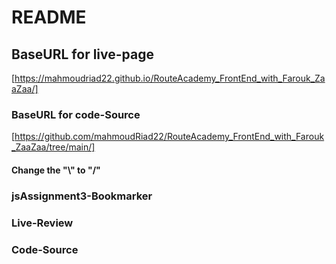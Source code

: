 
# README

## BaseURL for live-page

[https://mahmoudriad22.github.io/RouteAcademy_FrontEnd_with_Farouk_ZaaZaa/]

### BaseURL for code-Source

[https://github.com/mahmoudRiad22/RouteAcademy_FrontEnd_with_Farouk_ZaaZaa/tree/main/]

#### Change the "\\" to "/"

### jsAssignment3-Bookmarker

### Live-Review

### Code-Source
